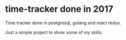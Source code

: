 # time-tracker done in 2017
Time tracker done in postgresql, golang and react redux.

Just a simple project to show some of my skills.
